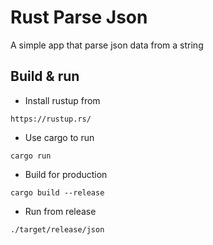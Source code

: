 # Rust Parse Json

A simple app that parse json data from a string

## Build & run

* Install rustup from
```
https://rustup.rs/
```

* Use cargo to run
```
cargo run
```

* Build for production
```
cargo build --release
```

* Run from release
```
./target/release/json
```